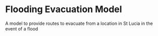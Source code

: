 # Flooding Evacuation Model
 A model to provide routes to evacuate from a location in St Lucia in the event of a flood
